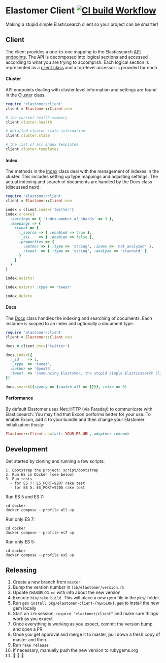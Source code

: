 # Elastomer Client [![CI build Workflow](https://github.com/github/elastomer-client/actions/workflows/main.yml/badge.svg)](https://github.com/github/elastomer-client/actions/workflows/main.yml)

Making a stupid simple Elasticsearch client so your project can be smarter!

## Client

The client provides a one-to-one mapping to the Elasticsearch [API
endpoints](https://www.elastic.co/guide/en/elasticsearch/reference/current/index.html).
The API is decomposed into logical sections and accessed according to what you
are trying to accomplish. Each logical section is represented as a [client
class](lib/elastomer/client) and a top-level accessor is provided for each.

#### Cluster

API endpoints dealing with cluster level information and settings are found in
the [Cluster](lib/elastomer/client/cluster.rb) class.

```ruby
require 'elastomer/client'
client = Elastomer::Client.new

# the current health summary
client.cluster.health

# detailed cluster state information
client.cluster.state

# the list of all index templates
client.cluster.templates
```

#### Index

The methods in the [Index](lib/elastomer/client/index.rb) class deal with the
management of indexes in the cluster. This includes setting up type mappings
and adjusting settings. The actual indexing and search of documents are
handled by the Docs class (discussed next).

```ruby
require 'elastomer/client'
client = Elastomer::Client.new

index = client.index('twitter')
index.create(
  :settings => { 'index.number_of_shards' => 3 },
  :mappings => {
    :tweet => {
      :_source => { :enabled => true },
      :_all    => { :enabled => false },
      :properties => {
        :author => { :type => 'string', :index => 'not_analyzed' },
        :tweet  => { :type => 'string', :analyze => 'standard' }
      }
    }
  }
)

index.exists?

index.exists? :type => 'tweet'

index.delete
```

#### Docs

The [Docs](lib/elastomer/client/docs.rb) class handles the indexing and
searching of documents. Each instance is scoped to an index and optionally a
document type.

```ruby
require 'elastomer/client'
client = Elastomer::Client.new

docs = client.docs('twitter')

docs.index({
  :_id    => 1,
  :_type  => 'tweet',
  :author => '@pea53',
  :tweet  => 'announcing Elastomer, the stupid simple Elasticsearch client'
})

docs.search({:query => {:match_all => {}}}, :size => 0)
```

#### Performance

By default Elastomer uses Net::HTTP (via Faraday) to communicate with
Elasticsearch. You may find that Excon performs better for your use. To enable
Excon, add it to your bundle and then change your Elastomer initialization
thusly:

```ruby
Elastomer::Client.new(url: YOUR_ES_URL, adapter: :excon)
```

## Development

Get started by cloning and running a few scripts:

```
1. Bootstrap the project: script/bootstrap
2. Run ES in Docker (see below)
3. Run tests
  - for ES 7: ES_PORT=9207 rake test
  - for ES 5: ES_PORT=9205 rake test
```


Run ES 5 and ES 7:
```
cd docker
docker compose --profile all up
```

Run only ES 7:
```
cd docker
docker compose --profile es7 up
```

Run only ES 5:
```
cd docker
docker compose --profile es5 up
```


## Releasing

1. Create a new branch from `master`
2. Bump the version number in `lib/elastomer/version.rb`
3. Update `CHANGELOG.md` with info about the new version
4. Execute `bin/rake build`. This will place a new gem file in the `pkg/` folder.
5. Run `gem install pkg/elastomer-client-{VERSION}.gem` to install the new gem locally
6. Start an `irb` session, `require "elastomer/client"` and make sure things work as you expect
7. Once everything is working as you expect, commit the version bump and open a PR
8. Once you get approval and merge it to master, pull down a fresh copy of master and then...
9. Run `rake release`
10. If necessary, manually push the new version to rubygems.org
11. 🕺 💃 🎉

